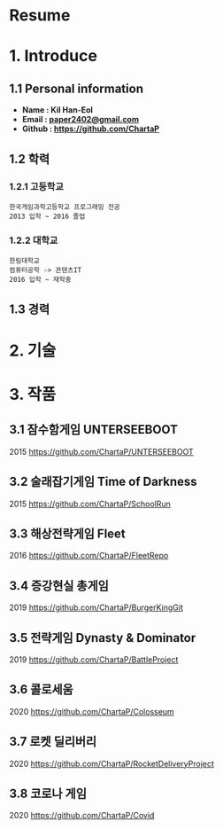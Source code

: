 Resume
===========================
# 1. Introduce
## 1.1 Personal information
 * **Name : Kil Han-Eol**
 * **Email : paper2402@gmail.com**
 * **Github : https://github.com/ChartaP**
## 1.2 학력
### 1.2.1 고등학교
  ```
  한국게임과학고등학교 프로그래밍 전공
  2013 입학 ~ 2016 졸업
  ```
### 1.2.2 대학교
  ```
  한림대학교
  컴퓨터공학 -> 콘텐츠IT
  2016 입학 ~ 재학중
  ```
## 1.3 경력

# 2. 기술

# 3. 작품
## 3.1 잠수함게임 UNTERSEEBOOT
2015
https://github.com/ChartaP/UNTERSEEBOOT
## 3.2 술래잡기게임 Time of Darkness
2015
https://github.com/ChartaP/SchoolRun
## 3.3 해상전략게임 Fleet
2016
https://github.com/ChartaP/FleetRepo
## 3.4 증강현실 총게임
2019
https://github.com/ChartaP/BurgerKingGit
## 3.5 전략게임 Dynasty & Dominator
2019
https://github.com/ChartaP/BattleProject
## 3.6 콜로세움
2020
https://github.com/ChartaP/Colosseum
## 3.7 로켓 딜리버리
2020
https://github.com/ChartaP/RocketDeliveryProject
## 3.8 코로나 게임
2020
https://github.com/ChartaP/Covid
